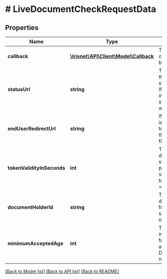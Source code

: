 # # LiveDocumentCheckRequestData

## Properties

Name | Type | Description | Notes
------------ | ------------- | ------------- | -------------
**callback** | [**\Irisnet\API\Client\Model\Callback**](Callback.md) | The URL the final check result is being sent to. |
**statusUrl** | **string** | The URL to send the intermediate status requests to. If not set, no intermediate status requests will be sent. | [optional]
**endUserRedirectUrl** | **string** | If set the enduser is being redirected to this URL after the check is finished. | [optional]
**tokenValidityInSeconds** | **int** | The validity duration of a started ident process in seconds. Defaults to 3600 seconds &#x3D; 60 minutes. | [optional]
**documentHolderId** | **string** | The documentHolderId from a previous successful live identification. | [optional]
**minimumAcceptedAge** | **int** | The minimum age in years accepted for a check, if applicable. Defaults to 18 if not specified. | [optional]

[[Back to Model list]](../../README.md#models) [[Back to API list]](../../README.md#endpoints) [[Back to README]](../../README.md)
